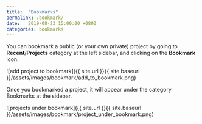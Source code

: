 ```yaml
---
title:  "Bookmarks"
permalink: /bookmark/
date:   2019-08-23 15:00:00 +0800
categories: bookmarks
---
```

You can bookmark a public (or your own private) project by going to **Recent**/**Projects** category at the left sidebar, and clicking on the **Bookmark** icon.

![add project to bookmark]({{ site.url }}{{ site.baseurl }}/assets/images/bookmark/add_to_bookmark.png)

Once you bookmarked a project, it will appear under the category Bookmarks at the sidebar.

![projects under bookmark]({{ site.url }}{{ site.baseurl }}/assets/images/bookmark/project_under_bookmark.png)